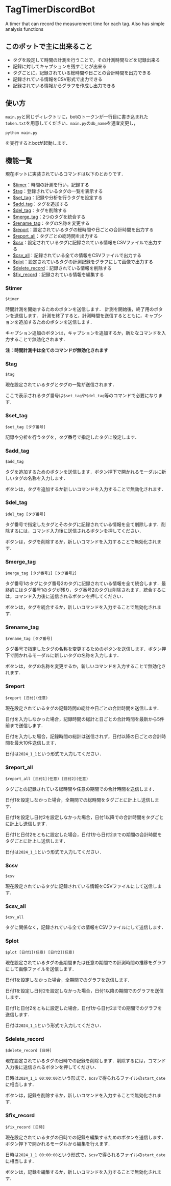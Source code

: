 # TagTimerDiscordBot

A timer that can record the measurement time for each tag. Also has simple analysis functions

## このボットで主に出来ること

- タグを設定して時間の計測を行うことで，その計測時間などを記録出来る
- 記録に対してキャプションを残すことが出来る
- タグごとに，記録されている総時間や日ごとの合計時間を出力できる
- 記録されている情報をCSV形式で出力できる
- 記録されている情報からグラフを作成し出力できる

## 使い方

`main.py`と同じディレクトリに，botのトークンが一行目に書き込まれた`token.txt`を用意してください．`main.py`の`db_name`を適宜変更し，
```
python main.py
```
を実行するとbotが起動します．

## 機能一覧

現在ボットに実装されているコマンドは以下のとおりです．

- [$timer](#timer)：時間の計測を行い，記録する
- [$tag](#tag)：登録されているタグの一覧を表示する
- [$set_tag](#set_tag)：記録や分析を行うタグを設定する
- [$add_tag](#add_tag)：タグを追加する
- [$del_tag](#del_tag)：タグを削除する
- [$merge_tag](#merge_tag)：2つのタグを統合する
- [$rename_tag](#rename_tag)：タグの名称を変更する
- [$report](#report)：設定されているタグの総時間や日ごとの合計時間を出力する
- [$report_all](#report_all)：タグごとの総時間を出力する
- [$csv](#csv)：設定されているタグに記録されている情報をCSVファイルで出力する
- [$csv_all](#csv_all)：記録されている全ての情報をCSVファイルで出力する
- [$plot](#plot)：設定されているタグの計測記録をグラフにして画像で出力する
- [$delete_record](#delete_record)：記録されている情報を削除する
- [$fix_record](#fix_record)：記録されている情報を編集する

### $timer
```
$timer
```
時間計測を開始するためのボタンを送信します．
計測を開始後，終了用のボタンを送信します．
計測を終了すると，計測時間を送信するとともに，キャプションを追加するためのボタンを送信します．

キャプション追加のボタンは，キャプションを追加するか，新たなコマンドを入力することで無効化されます．

**注：時間計測中は全てのコマンドが無効化されます**

### $tag
```
$tag
```
現在設定されているタグとタグの一覧が送信されます．

ここで表示されるタグ番号は`$set_tag`や`$del_tag`等のコマンドで必要になります．

### $set_tag
```
$set_tag [タグ番号]
```
記録や分析を行うタグを，タグ番号で指定したタグに設定します．

### $add_tag
```
$add_tag
```
タグを追加するためのボタンを送信します．ボタン押下で開かれるモーダルに新しいタグの名称を入力します．

ボタンは，タグを追加するか新しいコマンドを入力することで無効化されます．

### $del_tag
```
$del_tag [タグ番号]
```
タグ番号で指定したタグとそのタグに記録されている情報を全て削除します．削除するには，コマンド入力後に送信されるボタンを押してください．

ボタンは，タグを削除するか，新しいコマンドを入力することで無効化されます．

### $merge_tag
```
$merge_tag [タグ番号1] [タグ番号2]
```
タグ番号1のタグにタグ番号2のタグに記録されている情報を全て統合します．最終的にはタグ番号1のタグが残り，タグ番号2のタグは削除されます．統合するには，コマンド入力後に送信されるボタンを押してください．

ボタンは，タグを統合するか，新しいコマンドを入力することで無効化されます．

### $rename_tag
```
$rename_tag [タグ番号]
```
タグ番号で指定したタグの名称を変更するためのボタンを送信します．ボタン押下で開かれるモーダルに新しいタグの名称を入力します．

ボタンは，タグの名称を変更するか，新しいコマンドを入力することで無効化されます．

### $report
```
$report [日付](任意)
```
現在設定されているタグの記録時間の総計や日ごとの合計時間を送信します．

日付を入力しなかった場合，記録時間の総計と日ごとの合計時間を最新から5件前まで送信します．

日付を入力した場合，記録時間の総計は送信されず，日付以降の日ごとの合計時間を最大10件送信します．

日付は`2024_1_1`という形式で入力してください．

### $report_all
```
$report_all [日付1](任意) [日付2](任意)
```
タグごとの記録されている総時間や任意の期間での合計時間を送信します．

日付1を設定しなかった場合，全期間での総時間をタグごとに計上し送信します．

日付1を設定し日付2を設定しなかった場合，日付1以降での合計時間をタグごとに計上し送信します．

日付1と日付2をともに設定した場合，日付1から日付2までの期間の合計時間をタグごとに計上し送信します．

日付は`2024_1_1`という形式で入力してください．

### $csv
```
$csv
```
現在設定されているタグに記録されている情報をCSVファイルにして送信します．

### $csv_all
```
$csv_all
```
タグに関係なく，記録されている全ての情報をCSVファイルにして送信します．

### $plot
```
$plot [日付1](任意) [日付2](任意)
```
現在設定されているタグの全期間または任意の期間での計測時間の推移をグラフにして画像ファイルを送信します．

日付1を設定しなかった場合，全期間でのグラフを送信します．

日付1を設定し日付2を設定しなかった場合，日付1以降の期間でのグラフを送信します．

日付1と日付2をともに設定した場合，日付1から日付2までの期間でのグラフを送信します．

日付は`2024_1_1`という形式で入力してください．

### $delete_record
```
$delete_record [日時]
```
現在設定されているタグの日時での記録を削除します．削除するには，コマンド入力後に送信されるボタンを押してください．

日時は`2024_1_1 00:00:00`という形式で，`$csv`で得られるファイルの`start_date`に相当します．

ボタンは，記録を削除するか，新しいコマンドを入力することで無効化されます．

### $fix_record
```
$fix_record [日時]
```
現在設定されているタグの日時での記録を編集するためのボタンを送信します．ボタン押下で開かれるモーダルから編集を行えます．

日時は`2024_1_1 00:00:00`という形式で，`$csv`で得られるファイルの`start_date`に相当します．

ボタンは，記録を編集するか，新しいコマンドを入力することで無効化されます．
